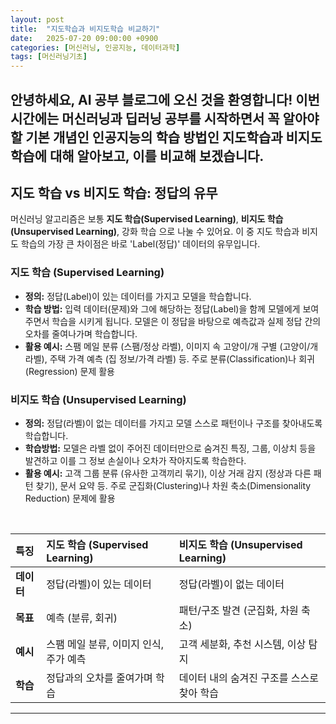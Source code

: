 ```yaml
---
layout: post
title:  "지도학습과 비지도학습 비교하기"
date:   2025-07-20 09:00:00 +0900
categories: [머신러닝, 인공지능, 데이터과학]
tags: [머신러닝기초]
---
```


안녕하세요, **AI 공부 블로그**에 오신 것을 환영합니다!
이번 시간에는 머신러닝과 딥러닝 공부를 시작하면서 꼭 알아야 할 기본 개념인 인공지능의 학습 방법인 지도학습과 비지도학습에 대해 알아보고, 이를 비교해 보겠습니다.
---

## 지도 학습 vs 비지도 학습: 정답의 유무

머신러닝 알고리즘은 보통 **지도 학습(Supervised Learning)**, **비지도 학습(Unsupervised Learning)**, 강화 학습 으로 나눌 수 있어요. 이 중 지도 학습과 비지도 학습의 가장 큰 차이점은 바로 'Label(정답)' 데이터의 유무입니다.

### **지도 학습 (Supervised Learning)**

*   **정의:** 정답(Label)이 있는 데이터를 가지고 모델을 학습합니다.
*   **학습 방법:** 입력 데이터(문제)와 그에 해당하는 정답(Label)을 함께 모델에게 보여주면서 학습을 시키게 됩니다. 모델은 이 정답을 바탕으로 예측값과 실제 정답 간의 오차를 줄여나가며 학습합니다.
*   **활용 예시:** 스팸 메일 분류 (스팸/정상 라벨), 이미지 속 고양이/개 구별 (고양이/개 라벨), 주택 가격 예측 (집 정보/가격 라벨) 등. 주로 분류(Classification)나 회귀(Regression) 문제 활용


### **비지도 학습 (Unsupervised Learning)**

*   **정의:** 정답(라벨)이 없는 데이터를 가지고 모델 스스로 패턴이나 구조를 찾아내도록 학습합니다.
*   **학습방법:** 모델은 라벨 없이 주어진 데이터만으로 숨겨진 특징, 그룹, 이상치 등을 발견하고 이를 그 정보 손실이나 오차가 작아지도록 학습한다.
*   **활용 예시:** 고객 그룹 분류 (유사한 고객끼리 묶기), 이상 거래 감지 (정상과 다른 패턴 찾기), 문서 요약 등. 주로 군집화(Clustering)나 차원 축소(Dimensionality Reduction) 문제에 활용

<br>

| 특징       | 지도 학습 (Supervised Learning)           | 비지도 학습 (Unsupervised Learning)            |
| :--------- | :---------------------------------------- | :--------------------------------------------- |
| **데이터** | 정답(라벨)이 있는 데이터                  | 정답(라벨)이 없는 데이터                       |
| **목표**   | 예측 (분류, 회귀)                       | 패턴/구조 발견 (군집화, 차원 축소)             |
| **예시**   | 스팸 메일 분류, 이미지 인식, 주가 예측    | 고객 세분화, 추천 시스템, 이상 탐지            |
| **학습**   | 정답과의 오차를 줄여가며 학습             | 데이터 내의 숨겨진 구조를 스스로 찾아 학습     |

---